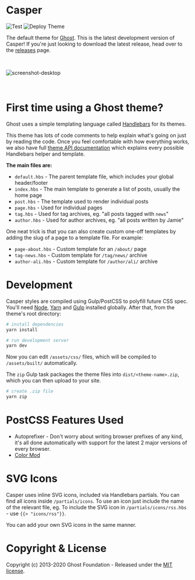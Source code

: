 # Casper

![Test](https://github.com/dingran/Casper/workflows/Test/badge.svg)
![Deploy Theme](https://github.com/dingran/Casper/workflows/Deploy%20Theme/badge.svg)

The default theme for [Ghost](http://github.com/tryghost/ghost/). This is the latest development version of Casper! If you're just looking to download the latest release, head over to the [releases](https://github.com/TryGhost/Casper/releases) page.

&nbsp;

![screenshot-desktop](https://user-images.githubusercontent.com/353959/66987533-40eae100-f0c1-11e9-822e-cbaf38fb8e3f.png)

&nbsp;

# First time using a Ghost theme?

Ghost uses a simple templating language called [Handlebars](http://handlebarsjs.com/) for its themes.

This theme has lots of code comments to help explain what's going on just by reading the code. Once you feel comfortable with how everything works, we also have full [theme API documentation](https://ghost.org/docs/themes/) which explains every possible Handlebars helper and template.

**The main files are:**

-   `default.hbs` - The parent template file, which includes your global header/footer
-   `index.hbs` - The main template to generate a list of posts, usually the home page
-   `post.hbs` - The template used to render individual posts
-   `page.hbs` - Used for individual pages
-   `tag.hbs` - Used for tag archives, eg. "all posts tagged with `news`"
-   `author.hbs` - Used for author archives, eg. "all posts written by Jamie"

One neat trick is that you can also create custom one-off templates by adding the slug of a page to a template file. For example:

-   `page-about.hbs` - Custom template for an `/about/` page
-   `tag-news.hbs` - Custom template for `/tag/news/` archive
-   `author-ali.hbs` - Custom template for `/author/ali/` archive

# Development

Casper styles are compiled using Gulp/PostCSS to polyfill future CSS spec. You'll need [Node](https://nodejs.org/), [Yarn](https://yarnpkg.com/) and [Gulp](https://gulpjs.com) installed globally. After that, from the theme's root directory:

```bash
# install dependencies
yarn install

# run development server
yarn dev
```

Now you can edit `/assets/css/` files, which will be compiled to `/assets/built/` automatically.

The `zip` Gulp task packages the theme files into `dist/<theme-name>.zip`, which you can then upload to your site.

```bash
# create .zip file
yarn zip
```

# PostCSS Features Used

-   Autoprefixer - Don't worry about writing browser prefixes of any kind, it's all done automatically with support for the latest 2 major versions of every browser.
-   [Color Mod](https://github.com/jonathantneal/postcss-color-mod-function)

# SVG Icons

Casper uses inline SVG icons, included via Handlebars partials. You can find all icons inside `/partials/icons`. To use an icon just include the name of the relevant file, eg. To include the SVG icon in `/partials/icons/rss.hbs` - use `{{> "icons/rss"}}`.

You can add your own SVG icons in the same manner.

# Copyright & License

Copyright (c) 2013-2020 Ghost Foundation - Released under the [MIT license](LICENSE).
